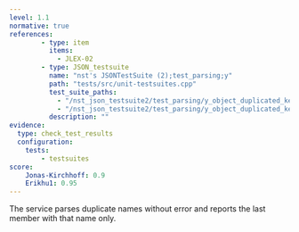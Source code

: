 ```yaml
---
level: 1.1
normative: true
references:
        - type: item
          items:
            - JLEX-02
        - type: JSON_testsuite
          name: "nst's JSONTestSuite (2);test_parsing;y"
          path: "tests/src/unit-testsuites.cpp"
          test_suite_paths:
            - "/nst_json_testsuite2/test_parsing/y_object_duplicated_key.json"
            - "/nst_json_testsuite2/test_parsing/y_object_duplicated_key_and_value.json"
          description: ""
evidence:
  type: check_test_results
  configuration:
    tests: 
        - testsuites
score:
    Jonas-Kirchhoff: 0.9
    Erikhu1: 0.95
---
```


The service parses duplicate names without error and reports the last member with that name only.